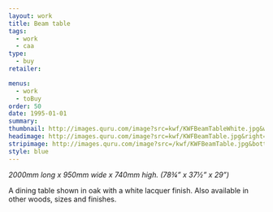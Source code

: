 ```yaml
---
layout: work
title: Beam table
tags:
  - work
  - caa
type:
  - buy
retailer:

menus:
  - work
  - toBuy
order: 50
date: 1995-01-01
summary: 
thumbnail: http://images.quru.com/image?src=kwf/KWFBeamTableWhite.jpg&width=175&height=175&fill=%23ffffff
headimage: http://images.quru.com/image?src=kwf/KWFBeamTable.jpg&right=0.99&bottom=0.99
stripimage: http://images.quru.com/image?src=/kwf/KWFBeamTable.jpg&bottom=0.80751&top=0.23474
style: blue
---
```

_2000mm long x 950mm wide x 740mm high. (78&frac34;” x 37&frac12;” x 29”)_

A dining table shown in oak with a white lacquer finish. 
Also available in other woods, sizes and finishes.
